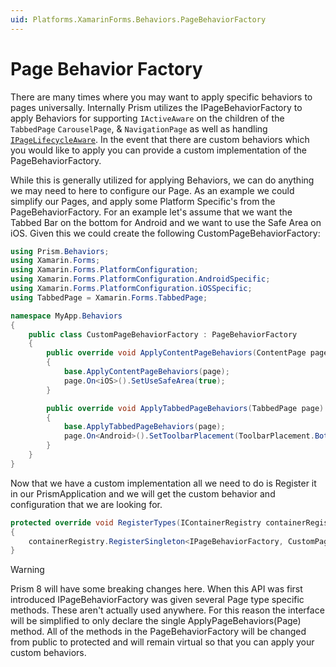 ```yaml
---
uid: Platforms.XamarinForms.Behaviors.PageBehaviorFactory
---
```

# Page Behavior Factory

There are many times where you may want to apply specific behaviors to pages universally. Internally Prism utilizes the IPageBehaviorFactory to apply Behaviors for supporting `IActiveAware` on the children of the `TabbedPage` `CarouselPage`, & `NavigationPage` as well as handling [`IPageLifecycleAware`](xref:Platforms.XamarinForms.PageLifecycle). In the event that there are custom behaviors which you would like to apply you can provide a custom implementation of the PageBehaviorFactory.

While this is generally utilized for applying Behaviors, we can do anything we may need to here to configure our Page. As an example we could simplify our Pages, and apply some Platform Specific's from the PageBehaviorFactory. For an example let's assume that we want the Tabbed Bar on the bottom for Android and we want to use the Safe Area on iOS. Given this we could create the following CustomPageBehaviorFactory:

```csharp
using Prism.Behaviors;
using Xamarin.Forms;
using Xamarin.Forms.PlatformConfiguration;
using Xamarin.Forms.PlatformConfiguration.AndroidSpecific;
using Xamarin.Forms.PlatformConfiguration.iOSSpecific;
using TabbedPage = Xamarin.Forms.TabbedPage;

namespace MyApp.Behaviors
{
    public class CustomPageBehaviorFactory : PageBehaviorFactory
    {
        public override void ApplyContentPageBehaviors(ContentPage page)
        {
            base.ApplyContentPageBehaviors(page);
            page.On<iOS>().SetUseSafeArea(true);
        }

        public override void ApplyTabbedPageBehaviors(TabbedPage page)
        {
            base.ApplyTabbedPageBehaviors(page);
            page.On<Android>().SetToolbarPlacement(ToolbarPlacement.Bottom);
        }
    }
}
```

Now that we have a custom implementation all we need to do is Register it in our PrismApplication and we will get the custom behavior and configuration that we are looking for.

```cs
protected override void RegisterTypes(IContainerRegistry containerRegistry)
{
    containerRegistry.RegisterSingleton<IPageBehaviorFactory, CustomPageBehaviorFactory>();
}
```

>[!Warning]
> Prism 8 will have some breaking changes here. When this API was first introduced IPageBehaviorFactory was given several Page type specific methods. These aren't actually used anywhere. For this reason the interface will be simplified to only declare the single ApplyPageBehaviors(Page) method. All of the methods in the PageBehaviorFactory will be changed from public to protected and will remain virtual so that you can apply your custom behaviors.
